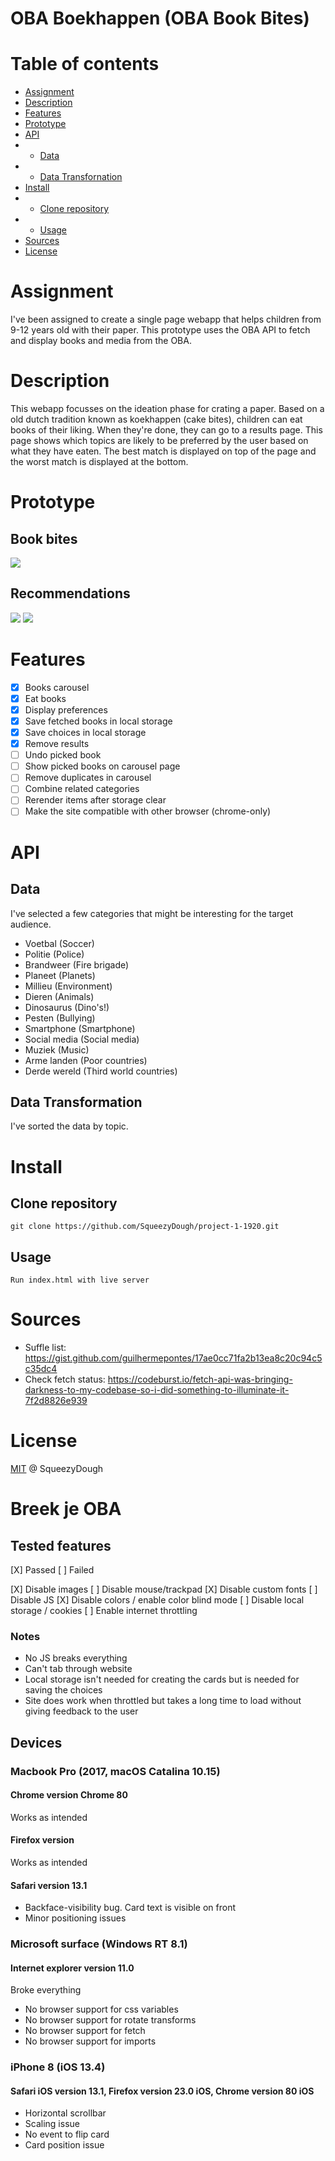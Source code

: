 # OBA Boekhappen (OBA Book Bites)

# Table of contents
* [Assignment](#Assignment)
* [Description](#Description)
* [Features](#Features)
* [Prototype](#Prototype)
* [API](#API)
* * [Data](#Data)
* * [Data Transfornation](#Data-Transformation)
* [Install](#Install)
* * [Clone repository](#Clone-repo)
* * [Usage](#Usage)
* [Sources](#Sources)
* [License](#License)

<a name="Assignment"></a>
# Assignment
I've been assigned to create a single page webapp that helps children from 9-12 years old with their paper. This prototype uses the OBA API to fetch and display books and media from the OBA.

<a name="Description"></a>
# Description
This webapp focusses on the ideation phase for crating a paper. Based on a old dutch tradition known as koekhappen (cake bites), children can eat books of their liking. When they're done, they can go to a results page. This page shows which topics are likely to be preferred by the user based on what they have eaten. The best match is displayed on top of the page and the worst match is displayed at the bottom.

<a name="Prototype"></a>
# Prototype
## Book bites
![](https://github.com/SqueezyDough/project-1-1920/blob/master/github/carousel.png?)
## Recommendations
![](https://github.com/SqueezyDough/project-1-1920/blob/master/github/res1.png?)
![](https://github.com/SqueezyDough/project-1-1920/blob/master/github/res2.png?)

<a name="Features"></a>
# Features
- [X] Books carousel
- [X] Eat books
- [X] Display preferences
- [X] Save fetched books in local storage
- [X] Save choices in local storage
- [X] Remove results
- [ ] Undo picked book
- [ ] Show picked books on carousel page
- [ ] Remove duplicates in carousel
- [ ] Combine related categories
- [ ] Rerender items after storage clear
- [ ] Make the site compatible with other browser (chrome-only)

<a name="API"></a>
# API

<a name="Data"></a>
## Data
I've selected a few categories that might be interesting for the target audience.

* Voetbal (Soccer)
* Politie (Police)
* Brandweer (Fire brigade)
* Planeet (Planets)
* Millieu (Environment)
* Dieren (Animals)
* Dinosaurus (Dino's!)
* Pesten (Bullying)
* Smartphone (Smartphone)
* Social media (Social media)
* Muziek (Music)
* Arme landen (Poor countries)
* Derde wereld (Third world countries)

<a name="Data-Transformation"></a>
## Data Transformation
I've sorted the data by topic.

<a name="Install"></a>
# Install
<a name="Clone-repo"></a>
## Clone repository
`git clone https://github.com/SqueezyDough/project-1-1920.git`

<a name="Usage"></a>
## Usage
`Run index.html with live server`

<a name="Sources"></a>
# Sources
* Suffle list: https://gist.github.com/guilhermepontes/17ae0cc71fa2b13ea8c20c94c5c35dc4
* Check fetch status: https://codeburst.io/fetch-api-was-bringing-darkness-to-my-codebase-so-i-did-something-to-illuminate-it-7f2d8826e939

<a name="License"></a>
# License
[MIT](https://github.com/SqueezyDough/frontend-applications/blob/master/LICENSE) @ SqueezyDough

# Breek je OBA
## Tested features
[X] Passed
[ ] Failed

[X] Disable images
[ ] Disable mouse/trackpad
[X] Disable custom fonts
[ ] Disable JS
[X] Disable colors / enable color blind mode
[ ] Disable local storage / cookies
[ ] Enable internet throttling

### Notes
* No JS breaks everything
* Can't tab through website
* Local storage isn't needed for creating the cards but is needed for saving the choices
* Site does work when throttled but takes a long time to load without giving feedback to the user

## Devices
### Macbook Pro (2017, macOS Catalina 10.15)
#### Chrome version Chrome 80
Works as intended

#### Firefox version
Works as intended

#### Safari version 13.1
* Backface-visibility bug. Card text is visible on front
* Minor positioning issues

### Microsoft surface (Windows RT 8.1)
#### Internet explorer version 11.0
Broke everything

* No browser support for css variables
* No browser support for rotate transforms
* No browser support for fetch
* No browser support for imports

### iPhone 8 (iOS 13.4)
#### Safari iOS version 13.1, Firefox version 23.0 iOS, Chrome version 80 iOS
* Horizontal scrollbar
* Scaling issue
* No event to flip card
* Card position issue